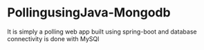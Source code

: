 # PollingusingJava-Mongodb
It is simply a polling web app built using spring-boot and database connectivity is done with MySQl
